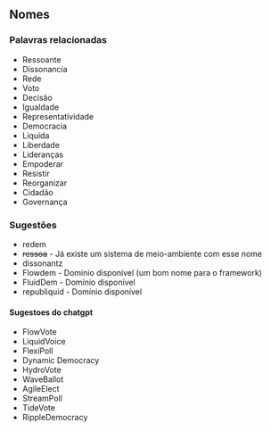 
## Nomes
### Palavras relacionadas
 - Ressoante
 - Dissonancia
 - Rede
 - Voto
 - Decisão
 - Igualdade
 - Representatividade
 - Democracia
 - Liquida
 - Liberdade
 - Lideranças
 - Empoderar
 - Resistir
 - Reorganizar
 - Cidadão
 - Governança
 
### Sugestões
- redem
-  ~~ressoa~~ - Já existe um sistema de meio-ambiente com esse nome
- dissonantz
- Flowdem - Dominio disponível (um bom nome para o framework)
- FluidDem - Domínio disponível
- republiquid - Domínio disponível

#### Sugestoes do chatgpt
-   FlowVote
-   LiquidVoice
-   FlexiPoll
-   Dynamic Democracy
-   HydroVote
-   WaveBallot
-   AgileElect
-   StreamPoll
-   TideVote
-   RippleDemocracy